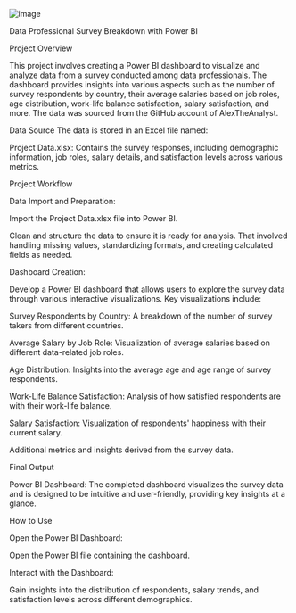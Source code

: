 ![image](https://github.com/user-attachments/assets/6c0ae32d-4a61-4500-a40d-933508c2076f)


Data Professional Survey Breakdown with Power BI


Project Overview

This project involves creating a Power BI dashboard to visualize and analyze data from a survey conducted among data professionals. The dashboard provides insights into various aspects such as the number of survey respondents by country, their average salaries based on job roles, age distribution, work-life balance satisfaction, salary satisfaction, and more. The data was sourced from the GitHub account of AlexTheAnalyst.

Data Source
The data is stored in an Excel file named:

Project Data.xlsx: Contains the survey responses, including demographic information, job roles, salary details, and satisfaction levels across various metrics.


Project Workflow


Data Import and Preparation:

Import the Project Data.xlsx file into Power BI.

Clean and structure the data to ensure it is ready for analysis. That involved handling missing values, standardizing formats, and creating calculated fields as needed.


Dashboard Creation:

Develop a Power BI dashboard that allows users to explore the survey data through various interactive visualizations.
Key visualizations include:

Survey Respondents by Country: A breakdown of the number of survey takers from different countries.

Average Salary by Job Role: Visualization of average salaries based on different data-related job roles.

Age Distribution: Insights into the average age and age range of survey respondents.

Work-Life Balance Satisfaction: Analysis of how satisfied respondents are with their work-life balance.

Salary Satisfaction: Visualization of respondents' happiness with their current salary.

Additional metrics and insights derived from the survey data.

Final Output


Power BI Dashboard: The completed dashboard visualizes the survey data and is designed to be intuitive and user-friendly, providing key insights at a glance.

How to Use

Open the Power BI Dashboard:

Open the Power BI file containing the dashboard.

Interact with the Dashboard:

Gain insights into the distribution of respondents, salary trends, and satisfaction levels across different demographics.

